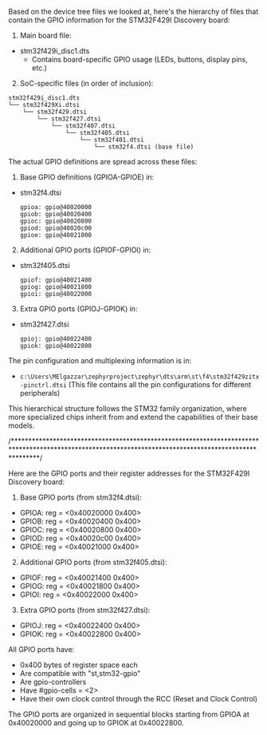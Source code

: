 Based on the device tree files we looked at, here's the hierarchy of files that contain the GPIO information for the STM32F429I Discovery board:

1. Main board file:
- stm32f429i_disc1.dts
  - Contains board-specific GPIO usage (LEDs, buttons, display pins, etc.)

2. SoC-specific files (in order of inclusion):
```
stm32f429i_disc1.dts
└── stm32f429Xi.dtsi
    └── stm32f429.dtsi
        └── stm32f427.dtsi
            └── stm32f407.dtsi
                └── stm32f405.dtsi
                    └── stm32f401.dtsi
                        └── stm32f4.dtsi (base file)
```

The actual GPIO definitions are spread across these files:

1. Base GPIO definitions (GPIOA-GPIOE) in:
- stm32f4.dtsi
  ```dts
  gpioa: gpio@40020000
  gpiob: gpio@40020400
  gpioc: gpio@40020800
  gpiod: gpio@40020c00
  gpioe: gpio@40021000
  ```

2. Additional GPIO ports (GPIOF-GPIOI) in:
- stm32f405.dtsi
  ```dts
  gpiof: gpio@40021400
  gpiog: gpio@40021800
  gpioi: gpio@40022000
  ```

3. Extra GPIO ports (GPIOJ-GPIOK) in:
- stm32f427.dtsi
  ```dts
  gpioj: gpio@40022400
  gpiok: gpio@40022800
  ```

The pin configuration and multiplexing information is in:
- `c:\Users\MElgazzar\zephyrproject\zephyr\dts\arm\st\f4\stm32f429zitx-pinctrl.dtsi`
  (This file contains all the pin configurations for different peripherals)

This hierarchical structure follows the STM32 family organization, where more specialized chips inherit from and extend the capabilities of their base models.


/*******************************************************************************************************************************************************/

Here are the GPIO ports and their register addresses for the STM32F429I Discovery board:

1. Base GPIO ports (from stm32f4.dtsi):
- GPIOA: reg = <0x40020000 0x400>
- GPIOB: reg = <0x40020400 0x400>
- GPIOC: reg = <0x40020800 0x400>
- GPIOD: reg = <0x40020c00 0x400>
- GPIOE: reg = <0x40021000 0x400>

2. Additional GPIO ports (from stm32f405.dtsi):
- GPIOF: reg = <0x40021400 0x400>
- GPIOG: reg = <0x40021800 0x400>
- GPIOI: reg = <0x40022000 0x400>

3. Extra GPIO ports (from stm32f427.dtsi):
- GPIOJ: reg = <0x40022400 0x400>
- GPIOK: reg = <0x40022800 0x400>

All GPIO ports have:
- 0x400 bytes of register space each
- Are compatible with "st,stm32-gpio"
- Are gpio-controllers
- Have #gpio-cells = <2>
- Have their own clock control through the RCC (Reset and Clock Control)

The GPIO ports are organized in sequential blocks starting from GPIOA at 0x40020000 and going up to GPIOK at 0x40022800.